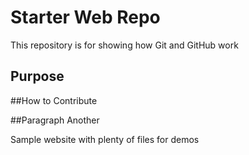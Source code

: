# Starter Web Repo

This repository is for showing how Git and GitHub work

## Purpose


##How to Contribute


##Paragraph Another



Sample website with plenty of files for demos
